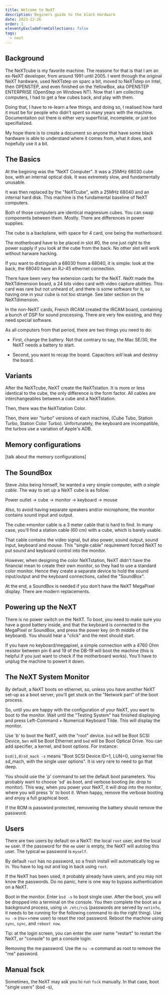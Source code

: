 ```yaml
---
title: Welcome to NeXT
description: Beginers guide to the black Hardware
date: 2023-12-26
order: 1
eleventyExcludeFromCollections: false
tags:
  - next
---
```


## Background

The NeXTcube is my favorite machine. The reasone for that is that I am an ex-NeXT developer, from around 1991 until 2005. I went through the original NeXT hardware, used NeXTstep on sparc a bit, moved to NeXTstep on Intel, then OPENSTEP, and even finished on the YellowBox, aka OPENSTEP ENTERPRISE (OpenStep on Windows NT). Now that I am collecting computers, I had to get a few cubes back, and play with them.

Doing that, I have to re-learn a few things, and doing so, I realised how hard it must be for people who didn't spent so many years with the machine. Documentaiton out there is either very superficial, incomplete, or just too specifialized.

My hope there is to create a document so anyone that have some black hardware is able to understand where it comes from, what it does, and hopefully use it a bit.

## The Basics

At the begining was the "NeXT Computer". It was a 25MHz 68030 cube box, with an internal optical disk. It was extremely slow, and fundamentally unusable.

It was then replaced by the "NeXTcube", with a 25MHz 68040 and an internal hard disk. This machine is the fundamental baseline of NeXT computers.

Both of those computers are identical magnesium cubes. You can swap components between them. Mostly. There are differences in power supplies.

The cube is a backplane, with space for 4 card, one being the motherboard.

The motherboard have to be placed in slot #0, the one just right to the power supply if you look at the cube from the back. No other slot will work without harware hacking.

If you want to distinguish a 68030 from a 68040, it is simple: look at the back, the 68040 have an RJ-45 ethernet connection.

There have been very few extension cards for the NeXT. NeXt made the NeXTdimension board, a 24 bits video card with video capture abilities. This card was rare but not unheard of, and there is some software for it, so having one in your cube is not too strange. See later section on the NeXTdimension.

In the non-NeXT cards, French IRCAM created the IRCAM board, containing a bunch of DSP for sound processing. There are very few existing, and they need special software.

As all computers from that period, there are two things you need to do:

* First, change the battery. Not that contrary to say, the Mac SE/30, the NeXT needs a battery to start.

* Second, you want to recap the board. Capacitors *will* leak and destroy the board.

## Variants

After the NeXTcube, NeXT create the NeXTstation. It is more or less identical to the cube, the only difference is the form factor. All cables are interchangeables between a cube and a NeXTstation.

Then, there was the NeXTstation Color.

Then, there wer "turbo" versions of each machine, (Cube Tubo, Station Turbo, Station Color Turbo). Unfortunately, the keyboard are incompatible, the turbos use a variation of Apple's ADB.

## Memory configurations

[talk about the memory configurations]

## The SoundBox

Steve Jobs being himself, he wanted a very simple computer, *with a single cable*. The way to set up a NeXT cube is as follow:

Power outlet -> cube -> monitor -> keyboard -> mouse

Also, to avoid having separate speakers and/or microphone, the monitor contains sound input and output.

The cube->monitor cable is a 3 meter cable that is hard to find. In many case, you'll find a station cable (60 cm) with a cube, which is barely usable.

That cable contains the video signal, but also power, sound output, sound input, keyboard and mouse. This "single cable" requirement forced NeXT to put sound and keyboard control into the monitor.

However, when designing the color NeXTstation, NeXT didn't have the financial mean to create their own monitor, so they had to use a standard color monitor. Hence they create a separate device to hold the sound input/output and the keyboard connections, called the "SoundBox".

At the end, a SoundBox is needed if you don't have the NeXT MegaPixel display. There are modern replacements.

## Powering up the NeXT

There is no power switch on the NeXT. To boot, you need to make sure you have a good battery inside, and that the keyboard is connected to the MegaPixel or SoundBox, and press the power key (in th middle of the keyboard). You should hear a "click" and the next should start.

If you have no keyboard/megapixel, a simple connection with a 4760 Ohm resistor between pin 6 and 19 of the DB-19 will boot the machine (this is helpful if you just want to check if the motherboard works). You'll have to unplug the machine to powert it down.

## The NeXT System Monitor

By default, a NeXT boots on ethernet, so, unless you have another NeXT set-up as a boot server, you'll get stuck on the "Network part" of the boot process.

So, until you are happy with the configuration of your NeXT, you want to boot to the monitor. Wait until the "Testing System" has finished displaying and press Left-Command + Numerical Keyboard Tilde. This will display the monitor.

Use 'b' to boot the NeXT, with the "root" device. ``bsd`` will be Boot SCSI Device, ``ben`` will be Boot Ethernet and ``bod`` will be Boot Optical Drive. You can add specifier, a kernel, and boot options. For instance:

``bsd(1,0)sd_mach -s`` means "Boot SCSI Device ID=1, LUN=0, using kernel file sd_mach, with the single user options". It is very rare to need to go that deep.

You should use the 'p' command to set the default boot parameters. You probably want to choose 'sd' as boot, and verbose booting (ie: drop to monitor). This way, when you power your NeXT, it will drop into the monitor, where you will press 'b' to boot it. When happy, remove the verbose booting and enjoy a full graphical boot.

If the ROM is password protected, removeing the battery should remove the password.

## Users

There are two users by default on a NeXT: the local ``root`` user, and the local ``me`` user. If the password for the ``me`` user is empty, the NeXT will autolog this user. The typical ``me`` password is ``myself``.

By default ``root`` has no password, so a fresh install will automatically log ``me`` in. You have to log out and log in back using ``root``.

If the NeXT has been used, it probably already have users, and you may not know the passwords. Do no panic, here is one way to bypass authentication on a NeXT.

Boot in the monitor. Enter ``bsd -s`` to boot single user. After the boot, you will be dropped into a terminal on the console. You then complete the boot as a background process, using ``sh /etc/rc&`` (passwords are served by ``netinfo``, it needs to be running for the following command to do the right thing). Use ``nu -m`` (nu==new user) to reset the root password. Reboot the machine using ``sync``, ``sync``, and ``reboot now``.

Tip: at the login screen, you can enter the user name "restart" to restart the NeXT, or "console" to get a console login.

Removing the me password. Use the ``nu -m`` command as root to remove the "me" password.

## Manual fsck

Sometimes, the NeXT may ask you to run ``fsck`` manually. In that case, boot "single users" (bsd -s), 